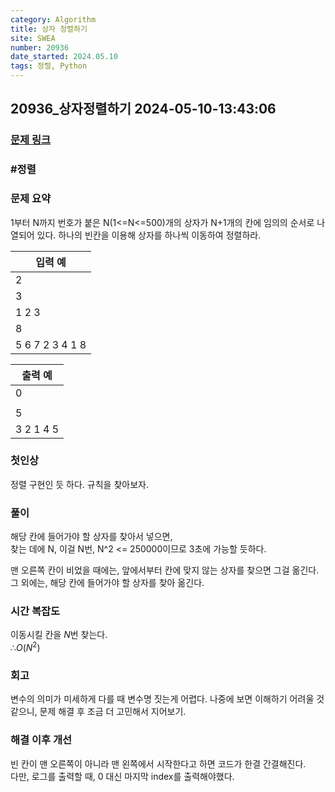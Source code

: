 ```yaml
---
category: Algorithm
title: 상자 정렬하기
site: SWEA
number: 20936
date_started: 2024.05.10
tags: 정렬, Python
---
```


## 20936\_상자정렬하기 2024-05-10-13:43:06

### [문제 링크]()

### #정렬

### 문제 요약

1부터 N까지 번호가 붙은 N(1<=N<=500)개의 상자가 N+1개의 칸에 임의의 순서로 나열되어 있다. 하나의 빈칸을 이용해 상자를 하나씩 이동하여 정렬하라.

| 입력 예         |
| --------------- |
| 2               |
| 3               |
| 1 2 3           |
| 8               |
| 5 6 7 2 3 4 1 8 |

| 출력 예   |
| --------- |
| 0         |
|           |
| 5         |
| 3 2 1 4 5 |

### 첫인상

정렬 구현인 듯 하다. 규칙을 찾아보자.

### 풀이

해당 칸에 들어가야 할 상자를 찾아서 넣으면,  
찾는 데에 N, 이걸 N번, N^2 <= 250000이므로 3초에 가능할 듯하다.

맨 오른쪽 칸이 비었을 때에는, 앞에서부터 칸에 맞지 않는 상자를 찾으면 그걸 옮긴다. 그 외에는, 해당 칸에 들어가야 할 상자를 찾아 옮긴다.

### 시간 복잡도

이동시킬 칸을 $N$번 찾는다.  
$∴ O(N^2)$

### 회고

변수의 의미가 미세하게 다를 때 변수명 짓는게 어렵다. 나중에 보면 이해하기 어려울 것 같으니, 문제 해결 후 조금 더 고민해서 지어보기.

### 해결 이후 개선

빈 칸이 맨 오른쪽이 아니라 맨 왼쪽에서 시작한다고 하면 코드가 한결 간결해진다.  
다만, 로그를 출력할 때, 0 대신 마지막 index를 출력해야했다.
